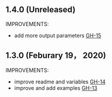 ## 1.4.0 (Unreleased)

IMPROVEMENTS:

- add more output parameters [GH-15](https://github.com/terraform-alicloud-modules/terraform-alicloud-slb/pull/14)

## 1.3.0 (Feburary 19， 2020)

IMPROVEMENTS:

- improve readme and variables [GH-14](https://github.com/terraform-alicloud-modules/terraform-alicloud-slb/pull/14)
- improve and add examples [GH-13](https://github.com/terraform-alicloud-modules/terraform-alicloud-slb/pull/13)
